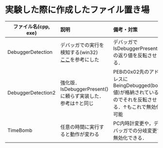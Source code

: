 # 実験した際に作成したファイル置き場
|ファイル名(cpp, exe)|説明|備考・対策|
|----|:---|:---|
|DebuggerDetection|デバッガでの実行を検知する(win32)<br>[ここ](https://www.mbsd.jp/research/20200910.html)を参考にした|デバッガでIsDebuggerPresent()の返り値を反転させる．|
|DebuggerDetection2|強化版．IsDebuggerPresent()に頼らず実装した．参考は↑と同じ|PEBの0x02先のアドレスにBeingDebugged(bool値)が格納されているのでそれを反転させる．↑もこれで無効化可能|
|TimeBomb|任意の時間に実行すると動作が変わる|PC内時計変更や，デバッガでの分岐変更で無効化できる．|